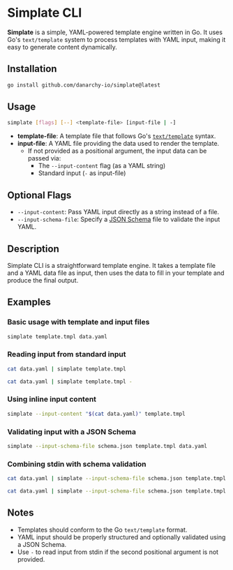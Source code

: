 # Simplate CLI

**Simplate** is a simple, YAML-powered template engine written in Go. It uses Go's `text/template` system to process templates with YAML input, making it easy to generate content dynamically.

## Installation

```bash
go install github.com/danarchy-io/simplate@latest
```

## Usage

```bash
simplate [flags] [--] <template-file> [input-file | -]
```

- **template-file**: A template file that follows Go's [`text/template`](https://pkg.go.dev/text/template) syntax.
- **input-file**: A YAML file providing the data used to render the template.
  - If not provided as a positional argument, the input data can be passed via:
    - The `--input-content` flag (as a YAML string)
    - Standard input (`-` as input-file)

## Optional Flags

- `--input-content`: Pass YAML input directly as a string instead of a file.
- `--input-schema-file`: Specify a [JSON Schema](https://json-schema.org/) file to validate the input YAML.

## Description

Simplate CLI is a straightforward template engine. It takes a template file and a YAML data file as input, then uses the data to fill in your template and produce the final output.

## Examples

### Basic usage with template and input files

```bash
simplate template.tmpl data.yaml
```

### Reading input from standard input

```bash
cat data.yaml | simplate template.tmpl
```

```bash
cat data.yaml | simplate template.tmpl -
```

### Using inline input content

```bash
simplate --input-content "$(cat data.yaml)" template.tmpl
```

### Validating input with a JSON Schema

```bash
simplate --input-schema-file schema.json template.tmpl data.yaml
```

### Combining stdin with schema validation

```bash
cat data.yaml | simplate --input-schema-file schema.json template.tmpl
```

```bash
cat data.yaml | simplate --input-schema-file schema.json template.tmpl -
```

## Notes

- Templates should conform to the Go `text/template` format.
- YAML input should be properly structured and optionally validated using a JSON Schema.
- Use `-` to read input from stdin if the second positional argument is not provided.
